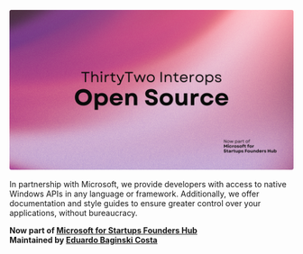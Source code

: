 [img_banner]: ../assets/open_source.png
[social_author]: https://github.com/eduardobaginskicosta
[social_novus]: https://www.linkedin.com/company/novusinspire/
[url_microsoft]: https://www.microsoft.com/en-us/startups

<!--  -->

![ThirtyTwo Interops][img_banner]

In partnership with Microsoft, we provide developers with access to native Windows APIs
in any language or framework. Additionally, we offer documentation and style guides to
ensure greater control over your applications, without bureaucracy.

**Now part of [Microsoft for Startups Founders Hub][url_microsoft]**  
**Maintained by [Eduardo Baginski Costa][social_author]**

